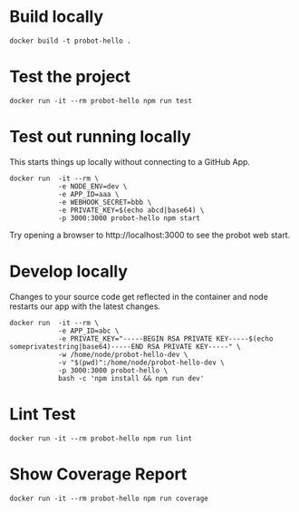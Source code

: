 # Build locally
`docker build -t probot-hello .`

# Test the project
`docker run -it --rm probot-hello npm run test`

# Test out running locally

This starts things up locally without connecting to a GitHub App.

```
docker run  -it --rm \
            -e NODE_ENV=dev \
            -e APP_ID=aaa \
            -e WEBHOOK_SECRET=bbb \
            -e PRIVATE_KEY=$(echo abcd|base64) \
            -p 3000:3000 probot-hello npm start
```

Try opening a browser to http://localhost:3000 to see the probot web start.

# Develop locally

Changes to your source code get reflected in the container and node restarts
our app with the latest changes.

```
docker run  -it --rm \
            -e APP_ID=abc \
            -e PRIVATE_KEY="-----BEGIN RSA PRIVATE KEY-----$(echo someprivatestring|base64)-----END RSA PRIVATE KEY-----" \
            -w /home/node/probot-hello-dev \
            -v "$(pwd)":/home/node/probot-hello-dev \
            -p 3000:3000 probot-hello \
            bash -c 'npm install && npm run dev'
```

# Lint Test
`docker run -it --rm probot-hello npm run lint`

# Show Coverage Report
`docker run -it --rm probot-hello npm run coverage`
